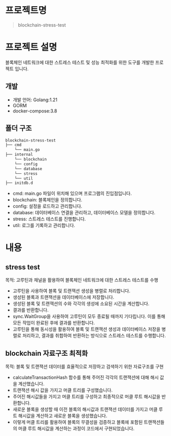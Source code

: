 # 프로젝트명 
> blockchain-stress-test

# 프로젝트 설명
블록체인 네트워크에 대한 스트레스 테스트 및 성능 최적화를 위한 도구를 개발한 프로젝트 입니다.

## 개발
- 개발 언어: Golang:1.21
- GORM
- docker-compose:3.8

## 폴더 구조
```bash
blockchain-stress-test
├── cmd
    └── main.go
├── internal
    └── blockchain
    └── config
    └── database
    └── stress
    └── util
├── initdb.d

```
- cmd: main.go 파일이 위치해 있으며 프로그램의 진입점입니다.
- blockchain: 블록체인을 정의합니다.
- config: 설정을 로드하고 관리합니다.
- database: 데이터베이스 연결을 관리하고, 데이터베이스 모델을 정의합니다.
- stress: 스트레스 테스트를 진행합니다.
- util: 로그를 기록하고 관리합니다.

# 내용
## stress test
목적: 고루틴과 채널을 활용하여 블록체인 네트워크에 대한 스트레스 테스트를 수행
- 고루틴을 사용하여 블록 및 트랜잭션 생성을 병렬로 처리합니다.
- 생성된 블록과 트랜잭션을 데이터베이스에 저장합니다.
- 생성된 블록 및 트랜잭션의 수와 각각의 생성에 소요된 시간을 계산합니다.
- 결과를 반환합니다.
- sync.WaitGroup을 사용하여 고루틴이 모두 종료될 때까지 기다립니다. 이를 통해 모든 작업이 완료된 후에 결과를 반환합니다.
- 고루틴을 통해 동시성을 활용하여 블록 및 트랜잭션 생성과 데이터베이스 저장을 병렬로 처리하고, 결과를 취합하여 반환하는 방식으로 스트레스 테스트를 수행합니다.


## blockchain 자료구조 최적화
목적: 블록 및 트랜잭션 데이터를 효율적으로 저장하고 검색하기 위한 자료구조를 구현
- calculateTransactionHash 함수를 통해 주어진 각각의 트랜잭션에 대해 해시 값을 계산했습니다.
- 트랜잭션 해시 값을 가지고 머클 트리를 구성했습니다.
- 주어진 해시값들을 가지고 머클 트리를 구성하고 최종적으로 머클 루트 해시값을 반환합니다.
- 새로운 블록을 생성할 때 이전 블록의 해시값과 트랜잭션 데이터를 가지고 머클 루트 해시값을 계산하고 새로운 블록을 생성했습니다.
- 이렇게 머클 트리를 활용하여 블록의 무결성을 검증하고 블록에 포함된 트랜잭션들의 머클 루트 해시값을 계산하는 과정이 코드에서 구현되었습니다.
